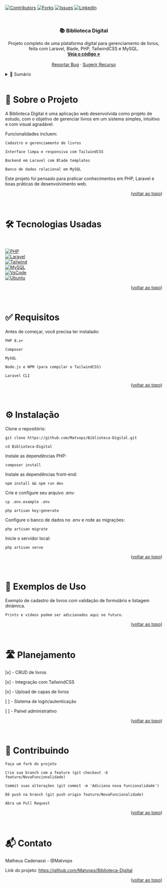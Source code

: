 <a id="readme-top"></a>

[![Contributors][contributors-shield]][contributors-url]
[![Forks][forks-shield]][forks-url] 
[![Issues][issues-shield]][issues-url] 
[![LinkedIn][linkedin-shield]][linkedin-url]

<br /> 
<div align="center"> 
    <h3 align="center">📚 Biblioteca Digital</h3> 
    <p align="center"> 
    Projeto completo de uma plataforma digital para gerenciamento de livros, feita com Laravel, Blade, PHP, TailwindCSS e MySQL. <br/> <a href="https://github.com/Matvops/Biblioteca-Digital"><strong>Veja o código »</strong></a><br/> <br/> 
    <a href="https://github.com/Matvops/Biblioteca-Digital/issues/new?labels=bug">Reportar Bug</a> · 
    <a href="https://github.com/Matvops/Biblioteca-Digital/issues/new?labels=enhancement">Sugerir Recurso</a> 
    </p> 
</div>



<!-- TABLE OF CONTENTS -->
<details> 
    <summary>📑 Sumário</summary> 
        <ol> 
            <li><a href="#about-the-project">Sobre o Projeto</a></li> 
            <li><a href="#built-with">Tecnologias Usadas</a></li> 
            <li><a href="#requirements">Requisitos</a></li> 
            <li><a href="#installation">Instalação</a></li> 
            <li><a href="#usage">Exemplos de Uso</a></li> 
            <li><a href="#roadmap">Planejamento</a></li> 
            <li><a href="#contributing">Contribuindo</a></li> 
            <li><a href="#contact">Contato</a></li> 
        </ol> 
</details>



<!-- ABOUT THE PROJECT -->
<br>
<h1 id="about-the-project"> 📖 Sobre o Projeto </h1>

A Biblioteca Digital é uma aplicação web desenvolvida como projeto de estudo, com o objetivo de gerenciar livros em um sistema simples, intuitivo e com visual agradável.

Funcionalidades incluem:

    Cadastro e gerenciamento de livros

    Interface limpa e responsiva com TailwindCSS

    Backend em Laravel com Blade templates

    Banco de dados relacional em MySQL

Este projeto foi pensado para praticar conhecimentos em PHP, Laravel e boas práticas de desenvolvimento web.

<p align="right">(<a href="#readme-top">voltar ao topo</a>)</p>


<br>
<h1 id="built-with">🛠️ Tecnologias Usadas</h1>
<br>

[![PHP][PHP.com]][PHP-url]
<br>
[![Laravel][Laravel.com]][Laravel-url]
<br>
[![Tailwind][Tailwind.com]][Tailwind-url]
<br>
[![MySQL][MySql.com]][MySql-url]
<br>
[![VsCode][VsCode.com]][VsCode-url]
<br>
[![Ubuntu][Ubuntu.com]][Ubuntu-url]


<p align="right">(<a href="#readme-top">voltar ao topo</a>)</p>


<br>
<h1 id="requirements">✅ Requisitos</h1>

Antes de começar, você precisa ter instalado:

    PHP 8.x+

    Composer

    MySQL

    Node.js e NPM (para compilar o TailwindCSS)

    Laravel CLI

<p align="right">(<a href="#readme-top">voltar ao topo</a>)</p>
<br>
<h1 id="installation">⚙️ Instalação</h1>

Clone o repositório:

    git clone https://github.com/Matvops/Biblioteca-Digital.git

    cd Biblioteca-Digital

Instale as dependências PHP:

    composer install

Instale as dependências front-end:

    npm install && npm run dev

Crie e configure seu arquivo .env:

    cp .env.example .env

    php artisan key:generate

Configure o banco de dados no .env e rode as migrações:

    php artisan migrate

Inicie o servidor local:

    php artisan serve

<p align="right">(<a href="#readme-top">voltar ao topo</a>)</p>



<br>
<h1 id="usage">📸 Exemplos de Uso</h1>

Exemplo de cadastro de livros com validação de formulário e listagem dinâmica.

    Prints e vídeos podem ser adicionados aqui no futuro.

<p align="right">(<a href="#readme-top">voltar ao topo</a>)</p>


<br>
<h1 id="roadmap">🛣️ Planejamento</h1>

[x] - CRUD de livros

[x] - Integração com TailwindCSS

[x] - Upload de capas de livros

[ ] - Sistema de login/autenticação

[ ] - Painel administrativo

<p align="right">(<a href="#readme-top">voltar ao topo</a>)</p>


<br>
<h1 id="contributing">🤝 Contribuindo</h1>

    Faça um fork do projeto

    Crie sua branch com a feature (git checkout -b feature/NovaFuncionalidade)

    Commit suas alterações (git commit -m 'Adiciona nova funcionalidade')

    Dê push na branch (git push origin feature/NovaFuncionalidade)

    Abra um Pull Request

<p align="right">(<a href="#readme-top">voltar ao topo</a>)</p>


<br>
<h1 id="contact">📬 Contato</h1>

Matheus Cadenassi - @Matvops

Link do projeto: https://github.com/Matvops/Biblioteca-Digital
<p align="right">(<a href="#readme-top">voltar ao topo</a>)</p>


[contributors-shield]: https://img.shields.io/github/contributors/matvops/Biblioteca-Digital?style=for-the-badge
[contributors-url]: https://github.com/Matvops/Biblioteca-Digital/graphs/contributors
[forks-shield]: https://img.shields.io/github/forks/matvops/Biblioteca-Digital?style=for-the-badge
[forks-url]: https://github.com/Matvops/Biblioteca-Digital/network/members
[issues-shield]: https://img.shields.io/github/issues/matvops/Biblioteca-Digital?style=for-the-badge
[issues-url]: https://github.com/Matvops/Biblioteca-Digital/issues
[linkedin-shield]: https://img.shields.io/badge/-LinkedIn-black.svg?style=for-the-badge&logo=linkedin&colorB=555
[linkedin-url]: https://www.linkedin.com/in/matheus-cadenassi-799125321/
[product-screenshot]: images/screenshot.png
[PHP.com]: https://img.shields.io/badge/php-%23777BB4.svg?style=for-the-badge&logo=php&logoColor=white
[PHP-url]: https://www.mysql.com/
[Laravel.com]: https://img.shields.io/badge/Laravel-FF2D20?style=for-the-badge&logo=laravel&logoColor=white
[Laravel-url]: https://laravel.com
[Tailwind.com]: https://img.shields.io/badge/tailwindcss-%2338B2AC.svg?style=for-the-badge&logo=tailwind-css&logoColor=white
[Tailwind-url]: https://tailwindcss.com/
[MySql.com]: https://img.shields.io/badge/mysql-4479A1.svg?style=for-the-badge&logo=mysql&logoColor=white
[MySql-url]: https://www.mysql.com/
[VsCode.com]: https://img.shields.io/badge/Visual%20Studio%20Code-0078d7.svg?style=for-the-badge&logo=visual-studio-code&logoColor=white
[VsCode-url]: https://www.mysql.com/
[Ubuntu.com]: https://img.shields.io/badge/Ubuntu-E95420?style=for-the-badge&logo=ubuntu&logoColor=white
[Ubuntu-url]: https://www.mysql.com/

